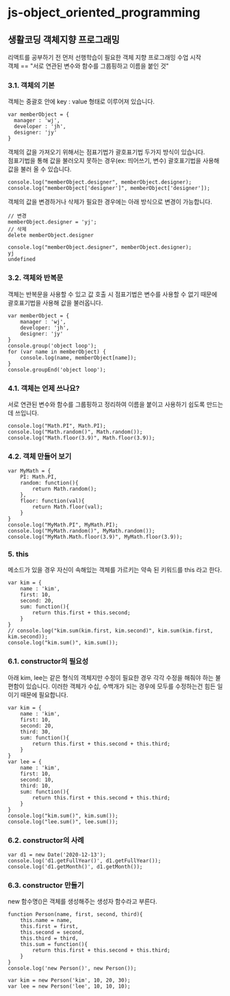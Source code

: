 # js-object_oriented_programming

## 생활코딩 객체지향 프로그래밍
리액트를 공부하기 전 먼저 선행학습이 필요한 객체 지향 프로그래밍 수업 시작    
객체 == "서로 연관된 변수와 함수를 그룹핑하고 이름을 붙인 것"

### 3.1. 객체의 기본
객체는 중괄호 안에 key : value 형태로 이루어져 있습니다.
```
var memberObject = {
  manager : 'wj',
  developer : 'jh',
  designer: 'jy'
}
```   
객체의 값을 가져오기 위해서는 점표기법가 괄호표기법 두가지 방식이 있습니다.    
점표기법을 통해 값을 불러오지 못하는 경우(ex: 띄어쓰기, 변수) 괄호표기법을 사용해 값을 불러 올 수 있습니다.
```
console.log("memberObject.designer", memberObject.designer);
console.log("memberObject['designer']", memberObject['designer']);
```
객체의 값을 변경하거나 삭제가 필요한 경우에는 아래 방식으로 변경이 가능합니다.
```
// 변경
memberObject.designer = 'yj';
// 삭제
delete memberObject.designer

console.log("memberObject.designer", memberObject.designer);
yj
undefined
```

### 3.2. 객체와 반복문
객체는 반복문을 사용할 수 있고 값 호출 시 점표기법은 변수를 사용할 수 없기 때문에 괄호표기법을 사용해 값을 불러옵니다.
```
var memberObject = {
    manager : 'wj',
    developer: 'jh',
    designer: 'jy'
}
console.group('object loop');
for (var name in memberObject) {
    console.log(name, memberObject[name]);
}
console.groupEnd('object loop');
```

### 4.1. 객체는 언제 쓰나요?
서로 연관된 변수와 함수를 그룹핑하고 정리하여 이름을 붙이고 사용하기 쉽도록 만드는데 쓰입니다.
```
console.log("Math.PI", Math.PI);
console.log("Math.random()", Math.random());
console.log("Math.floor(3.9)", Math.floor(3.9));
```

### 4.2. 객체 만들어 보기
```
var MyMath = {
    PI: Math.PI,
    random: function(){
        return Math.random();
    },
    floor: function(val){
        return Math.floor(val);
    }
}
console.log("MyMath.PI", MyMath.PI);
console.log("MyMath.random()", MyMath.random());
console.log("MyMath.Math.floor(3.9)", MyMath.floor(3.9));
```

### 5. this
메소드가 있을 경우 자신이 속해있는 객체를 가르키는 약속 된 키워드를 this 라고 한다.
```
var kim = {
    name : 'kim',
    first: 10,
    second: 20,
    sum: function(){
        return this.first + this.second;
    }
}
// console.log("kim.sum(kim.first, kim.second)", kim.sum(kim.first, kim.second));
console.log("kim.sum()", kim.sum());
```

### 6.1. constructor의 필요성
아래 kim, lee는 같은 형식의 객체지만 수정이 필요한 경우 각각 수정을 해줘야 하는 불편함이 있습니다.
이러한 객체가 수십, 수백개가 되는 경우에 모두를 수정하는건 힘든 일이기 때문에 필요합니다.
```
var kim = {
    name : 'kim',
    first: 10,
    second: 20,
    third: 30,
    sum: function(){
        return this.first + this.second + this.third;
    }
}
var lee = {
    name : 'kim',
    first: 10,
    second: 10,
    third: 10,
    sum: function(){
        return this.first + this.second + this.third;
    }
}
console.log("kim.sum()", kim.sum()); 
console.log("lee.sum()", lee.sum()); 
```

### 6.2. constructor의 사례
```
var d1 = new Date('2020-12-13');
console.log('d1.getFullYear()', d1.getFullYear());
console.log('d1.getMonth()', d1.getMonth()); 
```

### 6.3. constructor 만들기
new 함수명()은 객체를 생성해주는 생성자 함수라고 부른다.
```
function Person(name, first, second, third){
    this.name = name,
    this.first = first,
    this.second = second,
    this.third = third,
    this.sum = function(){
        return this.first + this.second + this.third;
    }
}
console.log('new Person()', new Person());

var kim = new Person('kim', 10, 20, 30);
var lee = new Person('lee', 10, 10, 10);
```